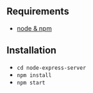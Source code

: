 ## Requirements

* [node & npm](https://nodejs.org/en/)

## Installation

* `cd node-express-server`
* `npm install`
* `npm start`
